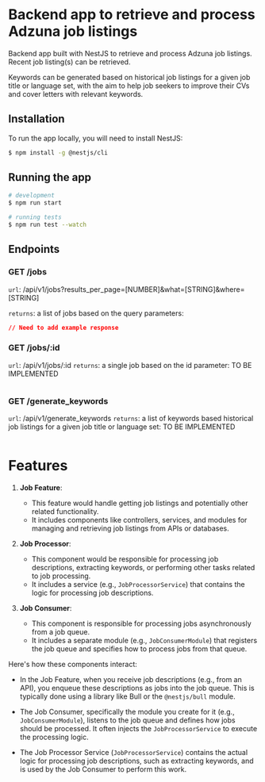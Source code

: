 # Backend app to retrieve and process Adzuna job listings

Backend app built with NestJS to retrieve and process Adzuna job listings. Recent job listing(s) can be retrieved.

Keywords can be generated based on historical job listings for a given job title or language set, with the aim to help job seekers to improve their CVs and cover letters with relevant keywords.

## Installation

To run the app locally, you will need to install NestJS:

```bash
$ npm install -g @nestjs/cli
```

## Running the app

```bash
# development
$ npm run start

# running tests
$ npm run test --watch
```

## Endpoints

### GET /jobs

`url`: /api/v1/jobs?results_per_page=[NUMBER]&what=[STRING]&where=[STRING]

`returns`: a list of jobs based on the query parameters:

```json
// Need to add example response
```

### GET /jobs/:id

`url`: /api/v1/jobs/:id
`returns`: a single job based on the id parameter:
TO BE IMPLEMENTED

```json

```

### GET /generate_keywords

`url`: /api/v1/generate_keywords
`returns`: a list of keywords based historical job listings for a given job title or language set:
TO BE IMPLEMENTED

```json

```

# Features

1. **Job Feature**:

   - This feature would handle getting job listings and potentially other related functionality.
   - It includes components like controllers, services, and modules for managing and retrieving job listings from APIs or databases.

2. **Job Processor**:

   - This component would be responsible for processing job descriptions, extracting keywords, or performing other tasks related to job processing.
   - It includes a service (e.g., `JobProcessorService`) that contains the logic for processing job descriptions.

3. **Job Consumer**:

   - This component is responsible for processing jobs asynchronously from a job queue.
   - It includes a separate module (e.g., `JobConsumerModule`) that registers the job queue and specifies how to process jobs from that queue.

Here's how these components interact:

- In the Job Feature, when you receive job descriptions (e.g., from an API), you enqueue these descriptions as jobs into the job queue. This is typically done using a library like Bull or the `@nestjs/bull` module.

- The Job Consumer, specifically the module you create for it (e.g., `JobConsumerModule`), listens to the job queue and defines how jobs should be processed. It often injects the `JobProcessorService` to execute the processing logic.

- The Job Processor Service (`JobProcessorService`) contains the actual logic for processing job descriptions, such as extracting keywords, and is used by the Job Consumer to perform this work.
